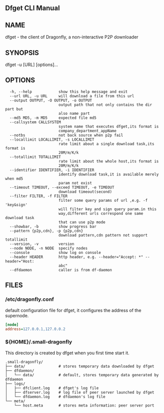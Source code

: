 Dfget CLI Manual
---

## NAME

dfget - the client of Dragonfly, a non-interactive P2P downloader

## SYNOPSIS

dfget -u [URL] [options]...

## OPTIONS

```
  -h, --help            show this help message and exit
  --url URL, -u URL     will download a file from this url
  --output OUTPUT, -O OUTPUT, -o OUTPUT
                        output path that not only contains the dir part but
                        also name part
  --md5 MD5, -m MD5     expected file md5
  --callsystem CALLSYSTEM
                        system name that executes dfget,its format is
                        company_department_appName
  --notbs               not back source when p2p fail
  --locallimit LOCALLIMIT, -s LOCALLIMIT
                        rate limit about a single download task,its format is
                        20M/m/K/k
  --totallimit TOTALLIMIT
                        rate limit about the whole host,its format is
                        20M/m/K/k
  --identifier IDENTIFIER, -i IDENTIFIER
                        identify download task,it is available merely when md5
                        param not exist
  --timeout TIMEOUT, --exceed TIMEOUT, -e TIMEOUT
                        download timeout(second)
  --filter FILTER, -f FILTER
                        filter some query params of url ,e.g. -f 'key&sign'
                        will filter key and sign query param.in this
                        way,different urls correspond one same download task
                        that can use p2p mode
  --showbar, -b         show progress bar
  --pattern {p2p,cdn}, -p {p2p,cdn}
                        download pattern,cdn pattern not support totallimit
  --version, -v         version
  --node NODE, -n NODE  specify nodes
  --console             show log on console
  --header HEADER       http header, e.g. --header="Accept: *" --header="Host:
                        abc"
  --dfdaemon            caller is from df-daemon
```

## FILES

### /etc/dragonfly.conf
default configuration file for dfget, it configures the address of the supernode.
```ini
[node]
address=127.0.0.1,127.0.0.2
```

### ${HOME}/.small-dragonfly
This directory is created by dfget when you first time start it.

```text
.small-dragonfly/
├── data/               # stores temporary data downloaded by dfget
├── dfdaemon/
│   └── data/           # default, stores temporary data generated by dfdaemon
├── logs/
│   ├── dfclient.log    # dfget's log file    
│   ├── dfserver.log    # log file of peer server launched by dfget
│   └── dfdaemon.log    # dfdaemon's log file
└── meta/
    └── host.meta       # stores meta information: peer server port 
```
